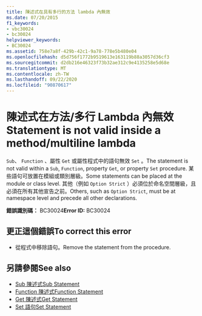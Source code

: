 ```yaml
---
title: 陳述式在具有多行的方法 lambda 內無效
ms.date: 07/20/2015
f1_keywords:
- vbc30024
- bc30024
helpviewer_keywords:
- BC30024
ms.assetid: 758e7a8f-429b-42c1-9a78-778e5b480e04
ms.openlocfilehash: d5d756f1772b9519613e163119b88a3057d36cf3
ms.sourcegitcommit: d2db216e46323f73b32ae312c9e4135258e5d68e
ms.translationtype: MT
ms.contentlocale: zh-TW
ms.lasthandoff: 09/22/2020
ms.locfileid: "90870617"
---
```

# <a name="statement-is-not-valid-inside-a-methodmultiline-lambda"></a><span data-ttu-id="e5eab-102">陳述式在方法/多行 Lambda 內無效</span><span class="sxs-lookup"><span data-stu-id="e5eab-102">Statement is not valid inside a method/multiline lambda</span></span>

<span data-ttu-id="e5eab-103">`Sub`、 `Function` 、屬性 `Get` 或屬性程式中的語句無效 `Set` 。</span><span class="sxs-lookup"><span data-stu-id="e5eab-103">The statement is not valid within a `Sub`, `Function`, property `Get`, or property `Set` procedure.</span></span> <span data-ttu-id="e5eab-104">某些語句可放置在模組或類別層級。</span><span class="sxs-lookup"><span data-stu-id="e5eab-104">Some statements can be placed at the module or class level.</span></span> <span data-ttu-id="e5eab-105">其他（例如 `Option Strict` ）必須位於命名空間層級，且必須在所有其他宣告之前。</span><span class="sxs-lookup"><span data-stu-id="e5eab-105">Others, such as `Option Strict`, must be at namespace level and precede all other declarations.</span></span>  
  
 <span data-ttu-id="e5eab-106">**錯誤識別碼：** BC30024</span><span class="sxs-lookup"><span data-stu-id="e5eab-106">**Error ID:** BC30024</span></span>  
  
## <a name="to-correct-this-error"></a><span data-ttu-id="e5eab-107">更正這個錯誤</span><span class="sxs-lookup"><span data-stu-id="e5eab-107">To correct this error</span></span>  
  
- <span data-ttu-id="e5eab-108">從程式中移除語句。</span><span class="sxs-lookup"><span data-stu-id="e5eab-108">Remove the statement from the procedure.</span></span>  
  
## <a name="see-also"></a><span data-ttu-id="e5eab-109">另請參閱</span><span class="sxs-lookup"><span data-stu-id="e5eab-109">See also</span></span>

- [<span data-ttu-id="e5eab-110">Sub 陳述式</span><span class="sxs-lookup"><span data-stu-id="e5eab-110">Sub Statement</span></span>](../statements/sub-statement.md)
- [<span data-ttu-id="e5eab-111">Function 陳述式</span><span class="sxs-lookup"><span data-stu-id="e5eab-111">Function Statement</span></span>](../statements/function-statement.md)
- [<span data-ttu-id="e5eab-112">Get 陳述式</span><span class="sxs-lookup"><span data-stu-id="e5eab-112">Get Statement</span></span>](../statements/get-statement.md)
- [<span data-ttu-id="e5eab-113">Set 語句</span><span class="sxs-lookup"><span data-stu-id="e5eab-113">Set Statement</span></span>](../statements/set-statement.md)
